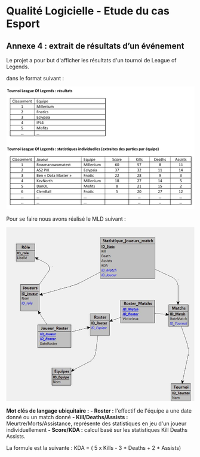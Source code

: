# Qualité Logicielle - Etude du cas Esport
## Annexe 4 : extrait de résultats d’un événement

Le projet a pour but d'afficher les résultats d'un tournoi de League of Legends.

dans le format suivant : 



![Format de retour.](FormatRetour.png)

Pour se faire nous avons réalisé le MLD suivant :

![MLD.](MLD.png)

**Mot clés de langage ubiquitaire :**
**- Roster :** l'effectif de l'équipe a une date donné ou un match donné
**- Kill/Deaths/Assists :** Meurtre/Morts/Assistance, représente des statistiques en jeu d'un joueur individuellement
**- Score/KDA :** calcul basé sur les statistiques Kill Deaths Assists.
  
  La formule est la suivante : KDA = ( 5 x Kills - 3 * Deaths + 2 * Assists) 


